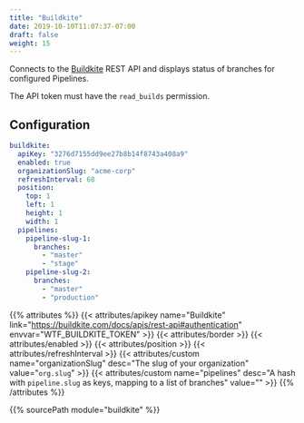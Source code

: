 ```yaml
---
title: "Buildkite"
date: 2019-10-10T11:07:37-07:00
draft: false
weight: 15
---
```


Connects to the [Buildkite](https://buildkite.com) REST API and displays status of branches for configured Pipelines.

The API token must have the `read_builds` permission.

## Configuration

```yaml
buildkite:
  apiKey: "3276d7155dd9ee27b8b14f8743a408a9"
  enabled: true
  organizationSlug: "acme-corp"
  refreshInterval: 60
  position:
    top: 1
    left: 1
    height: 1
    width: 1
  pipelines:
    pipeline-slug-1:
      branches:
        - "master"
        - "stage"
    pipeline-slug-2:
      branches:
        - "master"
        - "production"
```

{{% attributes %}}
  {{< attributes/apikey name="Buildkite" link="https://buildkite.com/docs/apis/rest-api#authentication" envvar="WTF_BUILDKITE_TOKEN" >}}
  {{< attributes/border >}}
  {{< attributes/enabled >}}
  {{< attributes/position >}}
  {{< attributes/refreshInterval >}}
  {{< attributes/custom name="organizationSlug" desc="The slug of your organization" value="`org.slug`" >}}
  {{< attributes/custom name="pipelines" desc="A hash with `pipeline.slug` as keys, mapping to a list of branches" value="" >}}
{{% /attributes %}}

{{% sourcePath module="buildkite" %}}
